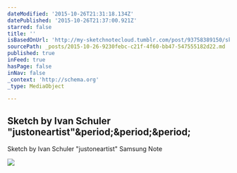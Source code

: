 ```yaml
---
dateModified: '2015-10-26T21:31:18.134Z'
datePublished: '2015-10-26T21:37:00.921Z'
starred: false
title: ''
isBasedOnUrl: 'http://my-sketchnotecloud.tumblr.com/post/93758389150/sketch-by-ivan-schuler-justoneartist-samsung'
sourcePath: _posts/2015-10-26-9230febc-c21f-4f60-bb47-547555182d22.md
published: true
inFeed: true
hasPage: false
inNav: false
_context: 'http://schema.org'
_type: MediaObject

---
```

<article style=""><h1>Sketch by Ivan Schuler "justoneartist"&amp;period;&amp;period;&amp;period;</h1><p>Sketch by Ivan Schuler "justoneartist" Samsung Note</p><img src="http://36.media.tumblr.com/bd876f772c2b6b5b6938a9671e50382f/tumblr_n9rst1jUjl1rpz8n2o1_1280.jpg" /></article>